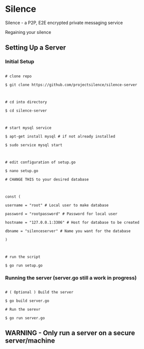 # Silence

Silence - a P2P, E2E encrypted private messaging service

Regaining your silence
  

## Setting Up a Server
### Initial Setup

```console

# clone repo

$ git clone https://github.com/projectsilence/silence-server

  

# cd into directory

$ cd silence-server

  

# start mysql service

$ apt-get install mysql # if not already installed

$ sudo service mysql start

  

# edit configuration of setup.go

$ nano setup.go

# CHANGE THIS to your desired database

  

const (

username = "root" # Local user to make database

password = "rootpassword" # Password for local user

hostname = "127.0.0.1:3306" # Host for database to be created

dbname = "silenceserver" # Name you want for the database

)

  

# run the script

$ go run setup.go

```

### Running the server (server.go still a work in progress)

```console

# ( Optional ) Build the server

$ go build server.go

# Run the serevr

$ go run server.go

```

## WARNING - Only run a server on a secure server/machine